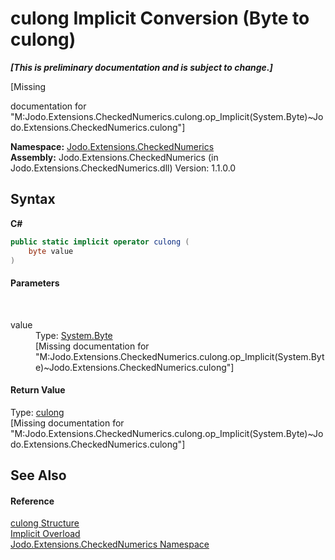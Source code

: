 # culong&nbsp;Implicit Conversion (Byte to culong)
 _**\[This is preliminary documentation and is subject to change.\]**_

\[Missing <summary> documentation for "M:Jodo.Extensions.CheckedNumerics.culong.op_Implicit(System.Byte)~Jodo.Extensions.CheckedNumerics.culong"\]

**Namespace:**&nbsp;<a href="N_Jodo_Extensions_CheckedNumerics">Jodo.Extensions.CheckedNumerics</a><br />**Assembly:**&nbsp;Jodo.Extensions.CheckedNumerics (in Jodo.Extensions.CheckedNumerics.dll) Version: 1.1.0.0

## Syntax

**C#**<br />
``` C#
public static implicit operator culong (
	byte value
)
```


#### Parameters
&nbsp;<dl><dt>value</dt><dd>Type: <a href="https://docs.microsoft.com/dotnet/api/system.byte" target="_blank" rel="noopener noreferrer">System.Byte</a><br />\[Missing <param name="value"/> documentation for "M:Jodo.Extensions.CheckedNumerics.culong.op_Implicit(System.Byte)~Jodo.Extensions.CheckedNumerics.culong"\]</dd></dl>

#### Return Value
Type: <a href="T_Jodo_Extensions_CheckedNumerics_culong">culong</a><br />\[Missing <returns> documentation for "M:Jodo.Extensions.CheckedNumerics.culong.op_Implicit(System.Byte)~Jodo.Extensions.CheckedNumerics.culong"\]

## See Also


#### Reference
<a href="T_Jodo_Extensions_CheckedNumerics_culong">culong Structure</a><br /><a href="Overload_Jodo_Extensions_CheckedNumerics_culong_op_Implicit">Implicit Overload</a><br /><a href="N_Jodo_Extensions_CheckedNumerics">Jodo.Extensions.CheckedNumerics Namespace</a><br />